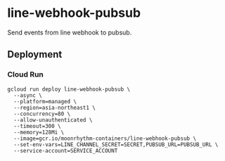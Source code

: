 # line-webhook-pubsub

Send events from line webhook to pubsub. 

## Deployment

### Cloud Run

```shell script
gcloud run deploy line-webhook-pubsub \
  --async \
  --platform=managed \
  --region=asia-northeast1 \
  --concurrency=80 \
  --allow-unauthenticated \
  --timeout=300 \
  --memory=128Mi \
  --image=gcr.io/moonrhythm-containers/line-webhook-pubsub \
  --set-env-vars=LINE_CHANNEL_SECRET=SECRET,PUBSUB_URL=PUBSUB_URL \
  --service-account=SERVICE_ACCOUNT
```
